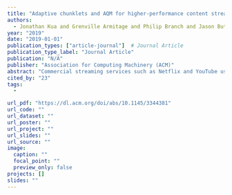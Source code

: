 ```yaml
---
title: "Adaptive chunklets and AQM for higher-performance content streaming"
authors:
  - Jonathan Kua and Grenville Armitage and Philip Branch and Jason But
year: "2019"
date: "2019-01-01"
publication_types: ["article-journal"]  # Journal Article
publication_type_label: "Journal Article"
publication: "N/A"
publisher: "Association for Computing Machinery (ACM)"
abstract: "Commercial streaming services such as Netflix and YouTube use proprietary HTTP-based adaptive streaming (HAS) techniques to deliver content to consumers worldwide. MPEG recently developed Dynamic Adaptive Streaming over HTTP (DASH) as a unifying standard for HAS-based streaming. In DASH systems, streaming clients employ adaptive bitrate (ABR) algorithms to maximise user Quality of Experience (QoE) under variable network conditions. In a typical Internet-enabled home, video streams have to compete with diverse application flows for the last-mile Internet Service Provider (ISP) bottleneck capacity. Under such circumstances, ABR algorithms will only act upon the fraction of the network capacity that is available, leading to possible QoE degradation. We have previously explored             chunklets             as an approach orthogonal to ABR algorithms, which uses parallel connections for intra-video chunk retrieval. Chunklets effectively make more bandwidth available for ABR algorithms in the presence of cross-traffic, especially in environments where Active Queue Management (AQM) schemes such as Proportional Integral controller Enhanced (PIE) and FlowQueue-Controlled Delay (FQ-CoDel) are deployed. However, chunklets consume valuable server/middlebox resources which typically handle hundreds of thousands of requests/connections per second. In this article, we propose             ‘adaptive chunklets’             -- a novel chunklet enhancement that dynamically tunes the number of concurrent connections. We demonstrate that the combination of adaptive chunklets and FQ-CoDel is the most effective strategy. Our experiments show that adaptive chunklets can reduce the number of connections by almost 30% and consume almost 8% less bandwidth than fixed chunklets while providing the same QoE."
cited_by: "23"
tags:
  - 

url_pdf: "https://dl.acm.org/doi/abs/10.1145/3344381"
url_code: ""
url_dataset: ""
url_poster: ""
url_project: ""
url_slides: ""
url_source: ""
image:
  caption: ""
  focal_point: ""
  preview_only: false
projects: []
slides: ""
---
```

